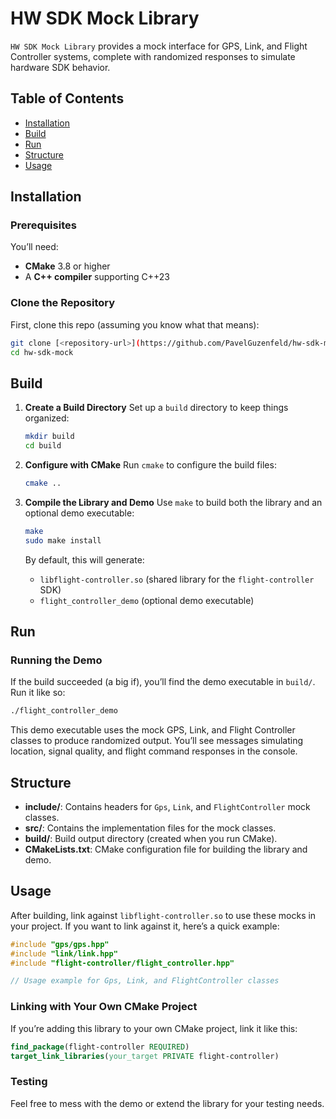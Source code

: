 # HW SDK Mock Library

`HW SDK Mock Library` provides a mock interface for GPS, Link, and Flight Controller systems, complete with randomized responses to simulate hardware SDK behavior.

## Table of Contents
- [Installation](#installation)
- [Build](#build)
- [Run](#run)
- [Structure](#structure)
- [Usage](#usage)

## Installation

### Prerequisites
You’ll need:
- **CMake** 3.8 or higher
- A **C++ compiler** supporting C++23

### Clone the Repository
First, clone this repo (assuming you know what that means):
```bash
git clone [<repository-url>](https://github.com/PavelGuzenfeld/hw-sdk-mock)
cd hw-sdk-mock
```

## Build

1. **Create a Build Directory**
   Set up a `build` directory to keep things organized:
   ```bash
   mkdir build
   cd build
   ```

2. **Configure with CMake**
   Run `cmake` to configure the build files:
   ```bash
   cmake ..
   ```

3. **Compile the Library and Demo**
   Use `make` to build both the library and an optional demo executable:
   ```bash
   make
   sudo make install
   ```

   By default, this will generate:
   - `libflight-controller.so` (shared library for the `flight-controller` SDK)
   - `flight_controller_demo` (optional demo executable)

## Run

### Running the Demo

If the build succeeded (a big if), you’ll find the demo executable in `build/`. Run it like so:

```bash
./flight_controller_demo
```

This demo executable uses the mock GPS, Link, and Flight Controller classes to produce randomized output. You’ll see messages simulating location, signal quality, and flight command responses in the console.

## Structure

- **include/**: Contains headers for `Gps`, `Link`, and `FlightController` mock classes.
- **src/**: Contains the implementation files for the mock classes.
- **build/**: Build output directory (created when you run CMake).
- **CMakeLists.txt**: CMake configuration file for building the library and demo.

## Usage

After building, link against `libflight-controller.so` to use these mocks in your project. If you want to link against it, here’s a quick example:

```cpp
#include "gps/gps.hpp"
#include "link/link.hpp"
#include "flight-controller/flight_controller.hpp"

// Usage example for Gps, Link, and FlightController classes
```

### Linking with Your Own CMake Project

If you’re adding this library to your own CMake project, link it like this:

```cmake
find_package(flight-controller REQUIRED)
target_link_libraries(your_target PRIVATE flight-controller)
```

### Testing

Feel free to mess with the demo or extend the library for your testing needs.

